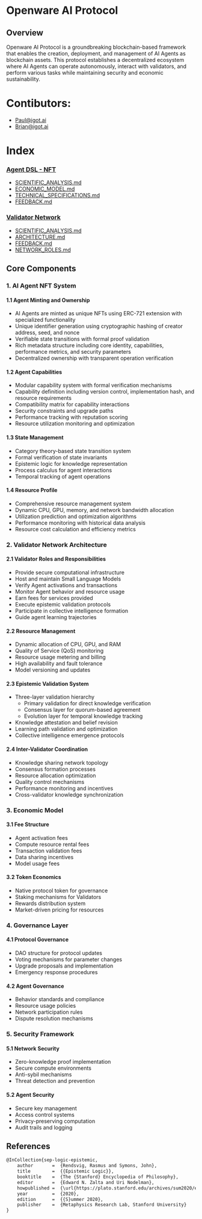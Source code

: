 # Openware AI Protocol

## Overview
Openware AI Protocol is a groundbreaking blockchain-based framework that enables the creation, deployment, and management of AI Agents as blockchain assets. This protocol establishes a decentralized ecosystem where AI Agents can operate autonomously, interact with validators, and perform various tasks while maintaining security and economic sustainability.
# Contibutors:

* Paul@igot.ai
* Brian@igot.ai

# Index

### [Agent DSL - NFT](./docs/agent-nft/)
- [SCIENTIFIC_ANALYSIS.md](./docs/agent-nft/SCIENTIFIC_ANALYSIS.md)
- [ECONOMIC_MODEL.md](./docs/agent-nft/ECONOMIC_MODEL.md)
- [TECHNICAL_SPECIFICATIONS.md](./docs/agent-nft/TECHNICAL_SPECIFICATIONS.md)
- [FEEDBACK.md](./docs/agent-nft/FEEDBACK.md)

### [Validator Network](./docs/validator/)
- [SCIENTIFIC_ANALYSIS.md](./docs/validator/SCIENTIFIC_ANALYSIS.md)
- [ARCHITECTURE.md](./docs/validator/ARCHITECTURE.md)
- [FEEDBACK.md](./docs/validator/FEEDBACK.md)
- [NETWORK_ROLES.md](./docs/validator/NETWORK_ROLES.md)

## Core Components

### 1. AI Agent NFT System

#### 1.1 Agent Minting and Ownership
- AI Agents are minted as unique NFTs using ERC-721 extension with specialized functionality
- Unique identifier generation using cryptographic hashing of creator address, seed, and nonce
- Verifiable state transitions with formal proof validation
- Rich metadata structure including core identity, capabilities, performance metrics, and security parameters
- Decentralized ownership with transparent operation verification

#### 1.2 Agent Capabilities
- Modular capability system with formal verification mechanisms
- Capability definition including version control, implementation hash, and resource requirements
- Compatibility matrix for capability interactions
- Security constraints and upgrade paths
- Performance tracking with reputation scoring
- Resource utilization monitoring and optimization

#### 1.3 State Management
- Category theory-based state transition system
- Formal verification of state invariants
- Epistemic logic for knowledge representation
- Process calculus for agent interactions
- Temporal tracking of agent operations

#### 1.4 Resource Profile
- Comprehensive resource management system
- Dynamic CPU, GPU, memory, and network bandwidth allocation
- Utilization prediction and optimization algorithms
- Performance monitoring with historical data analysis
- Resource cost calculation and efficiency metrics

### 2. Validator Network Architecture

#### 2.1 Validator Roles and Responsibilities
- Provide secure computational infrastructure
- Host and maintain Small Language Models
- Verify Agent activations and transactions
- Monitor Agent behavior and resource usage
- Earn fees for services provided
- Execute epistemic validation protocols
- Participate in collective intelligence formation
- Guide agent learning trajectories

#### 2.2 Resource Management
- Dynamic allocation of CPU, GPU, and RAM
- Quality of Service (QoS) monitoring
- Resource usage metering and billing
- High availability and fault tolerance
- Model versioning and updates

#### 2.3 Epistemic Validation System
- Three-layer validation hierarchy
  - Primary validation for direct knowledge verification
  - Consensus layer for quorum-based agreement
  - Evolution layer for temporal knowledge tracking
- Knowledge attestation and belief revision
- Learning path validation and optimization
- Collective intelligence emergence protocols

#### 2.4 Inter-Validator Coordination
- Knowledge sharing network topology
- Consensus formation processes
- Resource allocation optimization
- Quality control mechanisms
- Performance monitoring and incentives
- Cross-validator knowledge synchronization

### 3. Economic Model

#### 3.1 Fee Structure
- Agent activation fees
- Compute resource rental fees
- Transaction validation fees
- Data sharing incentives
- Model usage fees

#### 3.2 Token Economics
- Native protocol token for governance
- Staking mechanisms for Validators
- Rewards distribution system
- Market-driven pricing for resources


### 4. Governance Layer

#### 4.1 Protocol Governance
- DAO structure for protocol updates
- Voting mechanisms for parameter changes
- Upgrade proposals and implementation
- Emergency response procedures

#### 4.2 Agent Governance
- Behavior standards and compliance
- Resource usage policies
- Network participation rules
- Dispute resolution mechanisms

### 5. Security Framework

#### 5.1 Network Security
- Zero-knowledge proof implementation
- Secure compute environments
- Anti-sybil mechanisms
- Threat detection and prevention

#### 5.2 Agent Security
- Secure key management
- Access control systems
- Privacy-preserving computation
- Audit trails and logging


## References
```markdown
@InCollection{sep-logic-epistemic,
	author       =	{Rendsvig, Rasmus and Symons, John},
	title        =	{{Epistemic Logic}},
	booktitle    =	{The {Stanford} Encyclopedia of Philosophy},
	editor       =	{Edward N. Zalta and Uri Nodelman},
	howpublished =	{\url{https://plato.stanford.edu/archives/sum2020/entries/logic-epistemic/}},
	year         =	{2020},
	edition      =	{{S}ummer 2020},
	publisher    =	{Metaphysics Research Lab, Stanford University}
}
```